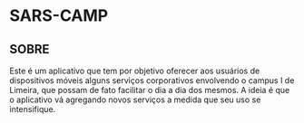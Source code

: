 # SARS-CAMP

##  SOBRE

Este é um aplicativo que tem por objetivo oferecer aos usuários de dispositivos móveis alguns serviços corporativos envolvendo o campus I de Limeira, que possam de fato facilitar o dia a dia dos mesmos. A ideia é que o aplicativo vá agregando novos serviços a medida que seu uso se intensifique. 
